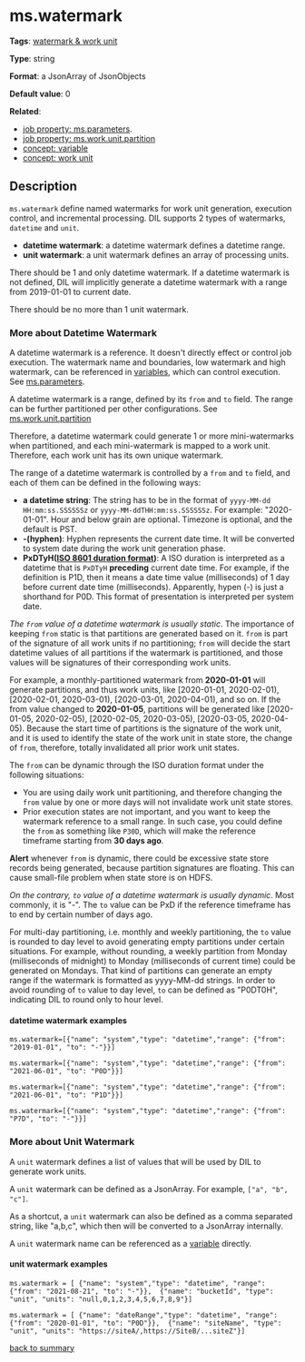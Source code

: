 # ms.watermark

**Tags**: [watermark & work unit](https://github.com/linkedin/data-integration-library/blob/master/docs/parameters/watermark-workunit-parameters.md)

**Type**: string

**Format**: a JsonArray of JsonObjects

**Default value**: 0

**Related**:

- [job property: ms.parameters](https://github.com/linkedin/data-integration-library/blob/master/docs/parameters/ms.parameters.md).
- [job property: ms.work.unit.partition](https://github.com/linkedin/data-integration-library/blob/master/docs/parameters/ms.work.unit.partition.md)
- [concept: variable](https://github.com/linkedin/data-integration-library/blob/master/docs/concepts/variable.md) 
- [concept: work unit](https://github.com/linkedin/data-integration-library/blob/master/docs/concepts/work-unit.md)

## Description

`ms.watermark` define named watermarks for work unit generation, execution control, 
and incremental processing. DIL supports 2 types of watermarks, `datetime` and `unit`.

- **datetime watermark**: a datetime watermark defines a datetime range. 
- **unit watermark**: a unit watermark defines an array of processing units.

There should be 1 and only datetime watermark. If a datetime watermark is not defined,
DIL will implicitly generate a datetime watermark with a range from 2019-01-01 to current date.

There should be no more than 1 unit watermark.  

### More about Datetime Watermark

A datetime watermark is a reference. It doesn't directly effect or control
job execution. The watermark name and boundaries, low watermark 
and high watermark, can be referenced in [variables](https://github.com/linkedin/data-integration-library/blob/master/docs/concepts/variable.md),
which can control execution. 
See [ms.parameters](https://github.com/linkedin/data-integration-library/blob/master/docs/parameters/ms.parameters.md).

A datetime watermark is a range, defined by its `from` and `to` field. The range
can be further partitioned per other configurations. 
See [ms.work.unit.partition](https://github.com/linkedin/data-integration-library/blob/master/docs/parameters/ms.work.unit.partition.md) 

Therefore, a datetime watermark could generate 1 or more mini-watermarks when 
partitioned, and each mini-watermark is mapped to a work unit. Therefore, 
each work unit has its own unique watermark.

The range of a datetime watermark is controlled by a `from` and `to` field, and
each of them can be defined in the following ways:

- **a datetime string**: The string has to be in the format of `yyyy-MM-dd HH:mm:ss.SSSSSSz` 
or `yyyy-MM-ddTHH:mm:ss.SSSSSSz`. For example: "2020-01-01". Hour and below grain
are optional. Timezone is optional, and the default is PST. 
- **-(hyphen)**: Hyphen represents the current date time. It will be converted to 
system date during the work unit generation phase. 
- **PxDTyH([ISO 8601 duration format](https://en.wikipedia.org/wiki/ISO_8601#Durations))**:
A ISO duration is interpreted as a datetime 
that is `PxDTyH` **preceding** current date time. For example, if the definition
is P1D, then it means a date time value (milliseconds) of 1 day before current
date time (milliseconds). Apparently, hypen (-) is just a shorthand for P0D. 
This format of presentation is interpreted per system date. 

_The `from` value of a datetime watermark is usually static_.
The importance of keeping `from` static is that partitions are generated 
based on it. `from` is part of the signature of all work units if no partitioning;
 `from` will decide the start datetime values of all partitions if the watermark
is partitioned, and those values will be signatures of their corresponding 
work units. 

For example, a monthly-partitioned watermark from **2020-01-01** will generate
partitions, and thus work units, like [2020-01-01, 2020-02-01), [2020-02-01, 2020-03-01),
[2020-03-01, 2020-04-01), and so on. If the from value changed to **2020-01-05**,
partitions will be generated like [2020-01-05, 2020-02-05), [2020-02-05, 2020-03-05),
[2020-03-05, 2020-04-05). Because the start time of partitions is the signature
of the work unit, and it is used to identify the state of the work unit in 
state store, the change of `from`, therefore, totally invalidated all prior
work unit states. 

The `from` can be dynamic through the ISO duration format under 
the following situations:

- You are using daily work unit partitioning, and therefore changing the `from` value
by one or more days will not invalidate work unit state stores.  
- Prior execution states are not important, and you want to keep the watermark 
reference to a small range. In such case, you could define the `from` as something
like `P30D`, which will make the reference timeframe starting from **30 days ago**.

**Alert** whenever `from` is dynamic, there could be excessive state store 
records being generated, because partition signatures are floating. This can 
cause small-file problem when state store is on HDFS.  
 
_On the contrary, `to` value of a datetime watermark is usually dynamic_. Most
commonly, it is "-". The `to` value can be PxD if the reference timeframe has to 
end by certain number of days ago. 

For multi-day partitioning, i.e. monthly and weekly partitioning, the `to` value
is rounded to day level to avoid generating empty partitions under certain situations.
For example, 
without rounding, a weekly partition from Monday (milliseconds of midnight) to
Monday (milliseconds of current time) could be generated on Mondays. That kind of 
partitions can generate an empty range if the watermark is formatted as
yyyy-MM-dd strings. In order to avoid rounding of `to` value to day level, 
`to` can be defined as "P0DT0H", indicating DIL to round only to hour level. 
  
#### datetime watermark examples

`ms.watermark=[{"name": "system","type": "datetime","range": {"from": "2019-01-01", "to": "-"}}]`

`ms.watermark=[{"name": "system","type": "datetime","range": {"from": "2021-06-01", "to": "P0D"}}]`

`ms.watermark=[{"name": "system","type": "datetime","range": {"from": "2021-06-01", "to": "P1D"}}]`

`ms.watermark=[{"name": "system","type": "datetime","range": {"from": "P7D", "to": "-"}}]`

### More about Unit Watermark

A `unit` watermark defines a list of values that will be used by DIL to
generate work units. 

A `unit` watermark can be defined as a JsonArray. 
For example, `["a", "b", "c"]`.

As a shortcut, a `unit` watermark can also be defined as
a comma separated string, like "a,b,c", which then will be converted
to a JsonArray internally.   

A `unit` watermark name can be referenced as a [variable](https://github.com/linkedin/data-integration-library/blob/master/docs/concepts/variable.md)
directly. 

#### unit watermark examples

`ms.watermark = [
{"name": "system","type": "datetime", "range": {"from": "2021-08-21", "to": "-"}}, 
{"name": "bucketId", "type": "unit", "units": "null,0,1,2,3,4,5,6,7,8,9"}]
`  

`ms.watermark = [
{"name": "dateRange","type": "datetime", "range": {"from": "2020-01-01", "to": "P0D"}}, 
{"name": "siteName", "type": "unit", "units": "https://siteA/,https://SiteB/...siteZ"}]
`

[back to summary](https://github.com/linkedin/data-integration-library/blob/master/docs/parameters/summary.md#mswatermark) 